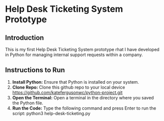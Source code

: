 # Help Desk Ticketing System Prototype

## Introduction

This is my first Help Desk Ticketing System prototype rhat I have developed in Python for managing internal support requests within a company.

## Instructions to Run

1. **Install Python:**
   Ensure that Python is installed on your system.
2. **Clone Repo:**
   Clone this github repo to your local device https://github.com/katefergusonwc/python-project.git
3. **Open the Terminal:**
   Open a terminal in the directory where you saved the Python file.
4. **Run the Code:**
   Type the following command and press Enter to run the script:
   python3 help-desk-ticketing.py
